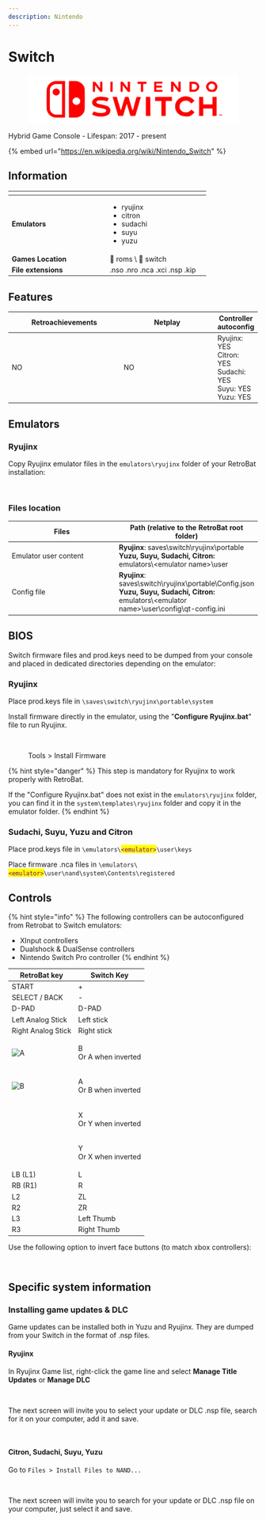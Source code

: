 ```yaml
---
description: Nintendo
---
```


# Switch

<div align="left"><figure><img src="https://raw.githubusercontent.com/fabricecaruso/es-theme-carbon/52ff37c9e265587d006945a2ba695b5a962b3a3d/art/logos/switch.svg" alt=""><figcaption></figcaption></figure></div>

Hybrid Game Console - Lifespan: 2017 - present

{% embed url="https://en.wikipedia.org/wiki/Nintendo_Switch" %}

## Information

<table data-header-hidden><thead><tr><th width="184"></th><th></th><th data-hidden></th></tr></thead><tbody><tr><td><strong>Emulators</strong></td><td><ul><li>ryujinx</li><li>citron</li><li>sudachi</li><li>suyu</li><li>yuzu</li></ul></td><td></td></tr><tr><td><strong>Games Location</strong></td><td><span data-gb-custom-inline data-tag="emoji" data-code="1f4c1">📁</span> roms \ <span data-gb-custom-inline data-tag="emoji" data-code="1f4c2">📂</span> switch</td><td></td></tr><tr><td><strong>File extensions</strong></td><td>.nso .nro .nca .xci .nsp .kip</td><td></td></tr></tbody></table>

## Features

<table><thead><tr><th width="256">Retroachievements</th><th width="243">Netplay</th><th>Controller autoconfig</th></tr></thead><tbody><tr><td>NO</td><td>NO</td><td>Ryujinx: YES<br>Citron: YES<br>Sudachi: YES<br>Suyu: YES<br>Yuzu: YES</td></tr></tbody></table>

## Emulators

### Ryujinx

Copy Ryujinx emulator files in the `emulators\ryujinx` folder of your RetroBat installation:

<div align="left"><figure><img src="https://i.imgur.com/KSvr9sk.png" alt=""><figcaption></figcaption></figure></div>

### Files location

<table><thead><tr><th width="276">Files</th><th>Path (relative to the RetroBat root folder)</th></tr></thead><tbody><tr><td>Emulator user content</td><td><strong>Ryujinx</strong>: saves\switch\ryujinx\portable<br><strong>Yuzu, Suyu, Sudachi, Citron:</strong> <br>emulators\&#x3C;emulator name>\user</td></tr><tr><td>Config file</td><td><strong>Ryujinx</strong>: saves\switch\ryujinx\portable\Config.json<br><strong>Yuzu, Suyu, Sudachi, Citron:</strong> <br>emulators\&#x3C;emulator name>\user\config\qt-config.ini</td></tr></tbody></table>

## BIOS

Switch firmware files and prod.keys need to be dumped from your console and placed in dedicated directories depending on the emulator:

### Ryujinx

Place prod.keys file in `\saves\switch\ryujinx\portable\system`

Install firmware directly in the emulator, using the "**Configure Ryujinx.bat**" file to run Ryujinx.

<div align="left"><figure><img src="https://i.imgur.com/CVXr1y7.png" alt=""><figcaption><p>Tools > Install Firmware</p></figcaption></figure></div>

{% hint style="danger" %}
This step is mandatory for Ryujinx to work properly with RetroBat.

If the "Configure Ryujinx.bat" does not exist in the `emulators\ryujinx` folder, you can find it in the `system\templates\ryujinx` folder and copy it in the emulator folder.
{% endhint %}

### Sudachi, Suyu, Yuzu and Citron

Place prod.keys file in `\emulators\`<mark style="color:purple;">`<emulator>`</mark>`\user\keys`

Place firmware .nca files in `\emulators\`<mark style="color:purple;">`<emulator>`</mark>`\user\nand\system\Contents\registered`

## Controls

{% hint style="info" %}
The following controllers can be autoconfigured from Retrobat to Switch emulators:

* XInput controllers
* Dualshock & DualSense controllers
* Nintendo Switch Pro controller
{% endhint %}

| RetroBat key                                                                       | Switch Key                     |
| ---------------------------------------------------------------------------------- | ------------------------------ |
| START                                                                              | +                              |
| SELECT / BACK                                                                      | -                              |
| D-PAD                                                                              | D-PAD                          |
| Left Analog Stick                                                                  | Left stick                     |
| Right Analog Stick                                                                 | Right stick                    |
| ![A](<../../../../.gitbook/assets/image (30).png>)                                 | <p>B<br>Or A when inverted</p> |
| ![B](<../../../../.gitbook/assets/image (16).png>)                                 | <p>A<br>Or B when inverted</p> |
| <img src="../../../../.gitbook/assets/image (50).png" alt="" data-size="original"> | <p>X<br>Or Y when inverted</p> |
| <img src="../../../../.gitbook/assets/image (48).png" alt="" data-size="line">     | <p>Y<br>Or X when inverted</p> |
| LB (L1)                                                                            | L                              |
| RB (R1)                                                                            | R                              |
| L2                                                                                 | ZL                             |
| R2                                                                                 | ZR                             |
| L3                                                                                 | Left Thumb                     |
| R3                                                                                 | Right Thumb                    |

Use the following option to invert face buttons (to match xbox controllers):

<div align="left"><figure><img src="https://i.imgur.com/tFOOo3r.png" alt=""><figcaption></figcaption></figure></div>

## Specific system information

### Installing game updates & DLC

Game updates can be installed both in Yuzu and Ryujinx. They are dumped from your Switch in the format of .nsp files.

#### Ryujinx

In Ryujinx Game list, right-click the game line and select **Manage Title Updates** or **Manage DLC**

<div align="left"><figure><img src="https://i.imgur.com/uRMjmAE.png" alt=""><figcaption></figcaption></figure></div>

The next screen will invite you to select your update or DLC .nsp file, search for it on your computer, add it and save.

<div align="left"><figure><img src="https://i.imgur.com/Vk2lwA3.png" alt=""><figcaption></figcaption></figure></div>

#### Citron, Sudachi, Suyu, Yuzu

Go to `Files > Install Files to NAND...`

<div align="left"><figure><img src="https://i.imgur.com/B6jQIqZ.png" alt=""><figcaption></figcaption></figure></div>

The next screen will invite you to search for your update or DLC .nsp file on your computer, just select it and save.
